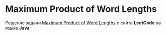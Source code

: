 # Maximum Product of Word Lengths
Решение задачи [Maximum Product of Word Lengths](https://leetcode.com/problems/maximum-product-of-word-lengths/) c сайта **LeetCode** на языке **Java**